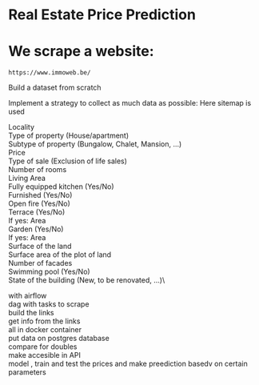 # Real Estate Price Prediction

# We scrape a website:
    https://www.immoweb.be/
Build a dataset from scratch
   
Implement a strategy to collect as much data as possible: Here sitemap is used



Locality\
Type of property (House/apartment)\
Subtype of property (Bungalow, Chalet, Mansion, ...)\
Price\
Type of sale (Exclusion of life sales)\
Number of rooms\
Living Area\
Fully equipped kitchen (Yes/No)\
Furnished (Yes/No)\
Open fire (Yes/No)\
Terrace (Yes/No)\
If yes: Area\
Garden (Yes/No)\
If yes: Area\
Surface of the land\
Surface area of the plot of land\
Number of facades\
Swimming pool (Yes/No)\
State of the building (New, to be renovated, ...)\

with airflow\
dag with tasks to scrape \
build the links \
get info from the links\
all in docker container\
put data on postgres database \
compare for doubles\
make accesible in API\
model , train and test the prices and make preediction basedv on certain parameters
